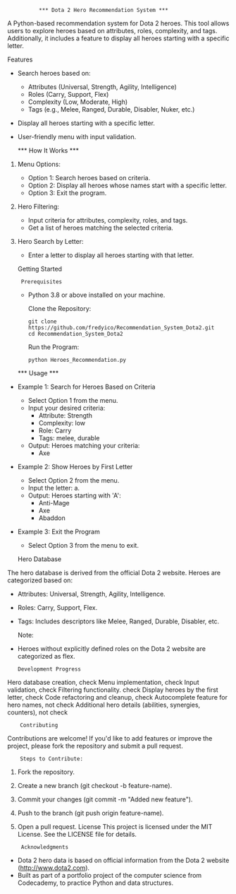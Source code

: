               *** Dota 2 Hero Recommendation System ***

A Python-based recommendation system for Dota 2 heroes. This tool allows users to explore heroes based on attributes, roles, complexity, and tags. Additionally, it includes a feature to display all heroes starting with a specific letter.

  Features
* Search heroes based on:
    * Attributes (Universal, Strength, Agility, Intelligence)
    * Roles (Carry, Support, Flex)
    * Complexity (Low, Moderate, High)
    * Tags (e.g., Melee, Ranged, Durable, Disabler, Nuker, etc.)
* Display all heroes starting with a specific letter.
* User-friendly menu with input validation.

  *** How It Works *** 
1. Menu Options:
    * Option 1: Search heroes based on criteria.
    * Option 2: Display all heroes whose names start with a specific letter.
    * Option 3: Exit the program.

2. Hero Filtering:
    * Input criteria for attributes, complexity, roles, and tags.
    * Get a list of heroes matching the selected criteria.

3. Hero Search by Letter:
    * Enter a letter to display all heroes starting with that letter.

    Getting Started

        Prerequisites
    * Python 3.8 or above installed on your machine.

      Clone the Repository:
      
          git clone https://github.com/fredyico/Recommendation_System_Dota2.git
          cd Recommendation_System_Dota2

      Run the Program:

          python Heroes_Recommendation.py
        
   *** Usage *** 

* Example 1: Search for Heroes Based on Criteria
    * Select Option 1 from the menu.
    * Input your desired criteria:
        * Attribute: Strength
        * Complexity: low
        * Role: Carry
        * Tags: melee, durable
    * Output:
      Heroes matching your criteria:
      - Axe

* Example 2: Show Heroes by First Letter
    * Select Option 2 from the menu.
    * Input the letter: a.
    * Output:
    Heroes starting with 'A':
      - Anti-Mage
      - Axe
      - Abaddon

* Example 3: Exit the Program
    * Select Option 3 from the menu to exit.

    Hero Database

The hero database is derived from the official Dota 2 website. Heroes are categorized based on:
  * Attributes: Universal, Strength, Agility, Intelligence.
  * Roles: Carry, Support, Flex.
  * Tags: Includes descriptors like Melee, Ranged, Durable, Disabler, etc.

    Note:
  * Heroes without explicitly defined roles on the Dota 2 website are categorized as flex.

        Development Progress
Hero database creation, check
Menu implementation, check 
Input validation, check 
Filtering functionality. check
Display heroes by the first letter, check
Code refactoring and cleanup, check 
Autocomplete feature for hero names, not check
Additional hero details (abilities, synergies, counters), not check

        Contributing
Contributions are welcome! If you'd like to add features or improve the project, please fork the repository and submit a pull request.

        Steps to Contribute:
1. Fork the repository.
2. Create a new branch (git checkout -b feature-name).
3. Commit your changes (git commit -m "Added new feature").
4. Push to the branch (git push origin feature-name).
5. Open a pull request.
    License
This project is licensed under the MIT License. See the LICENSE file for details.

        Acknowledgments
* Dota 2 hero data is based on official information from the Dota 2 website (http://www.dota2.com).
* Built as part of a portfolio project of the computer science from Codecademy, to practice Python and data structures.
